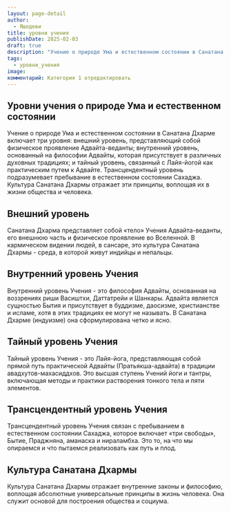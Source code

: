 ```yaml
---
layout: page-detail
author:
  - Яшодеви
title: уровни учения
publishDate: 2025-02-03
draft: true
description: "Учение о природе Ума и естественном состоянии в Санатана Дхарме включает три уровня: внешний уровень, представляющий собой физическое проявление Адвайта-веданты; внутренний уровень, основанный на философии Адвайты, которая присутствует в различных духовных традициях; и тайный уровень, связанный с Лайя-йогой как практическим путем к Адвайте. Трансцендентный уровень подразумевает пребывание в естественном состоянии Сахаджа. Культура Санатана Дхармы отражает эти принципы, воплощая их в жизни общества и человека."
tags:
  - уровни_учения
image: 
комментарий: Категория 1 отредактировать
---
```

## Уровни учения о природе Ума и естественном состоянии

Учение о природе Ума и естественном состоянии в Санатана Дхарме включает три уровня: внешний уровень, представляющий собой физическое проявление Адвайта-веданты; внутренний уровень, основанный на философии Адвайты, которая присутствует в различных духовных традициях; и тайный уровень, связанный с Лайя-йогой как практическим путем к Адвайте. Трансцендентный уровень подразумевает пребывание в естественном состоянии Сахаджа. Культура Санатана Дхармы отражает эти принципы, воплощая их в жизни общества и человека.
## Внешний уровень

Санатана Дхарма представляет собой «тело» Учения Адвайта-веданты, его внешнюю часть и физическое проявление во Вселенной. В кармическом видении людей, в сансаре, это культура Санатана Дхармы - среда, в которой живут индийцы и непальцы.
## Внутренний уровень Учения

Внутренний уровень Учения - это философия Адвайты, основанная на воззрениях риши Васиштхи, Даттатрейи и Шанкары. Адвайта является сущностью Бытия и присутствует в буддизме, даосизме, христианстве и исламе, хотя в этих традициях ее могут не называть. В Санатана Дхарме (индуизме) она сформулирована четко и ясно.
## Тайный уровень Учения

Тайный уровень Учения - это Лайя-йога, представляющая собой прямой путь практической Адвайты (Пратьякша-адвайта) в традиции авадхутов-махасиддхов. Это высшая ступень Учений йоги и тантры, включающая методы и практики растворения тонкого тела и пяти элементов.
## Трансцендентный уровень Учения

Трансцендентный уровень Учения связан с пребыванием в естественном состоянии Сахаджа, которое включает «три свободы», Бытие, Праджняна, аманаска и нираламбха. Это то, на что мы опираемся и что пытаемся реализовать как путь и плод.
## Культура Санатана Дхармы

Культура Санатана Дхармы отражает внутренние законы и философию, воплощая абсолютные универсальные принципы в жизнь человека. Она служит основой для построения общества и социума.